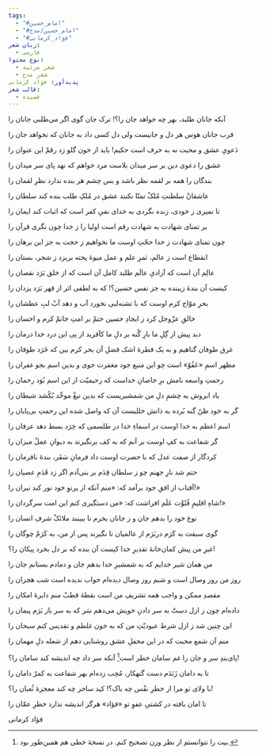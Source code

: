 ```yaml
---
tags:
  - "#امام_حسین"
  - "#امام_حسین/مدح"
  - "#فؤاد_کرمانی"
زبان شعر:
  - فارسی
نوع محتوا:
  - شعر مرثیه
  - شعر مدح
پدیدآور: فؤاد کرمانی
قالب شعر:
  - قصیده
---
```

آنکه جانان طلبد، بهر چه خواهد جان را؟!
ترک جان گوی اگر می‌طلبی جانان را

قرب جانان هوس هر دل و جانیست ولی
دل کسی داد به جانان که نخواهد جان را

دَعویِ عشق و محبت نه به حرف است حکیم!
باید از خون گلو زد رقمْ این عنوان را

عشق را دعوی دین بر سر میدان بلاست
مرد خواهم که نهد پای سر میدان را

بندگان را همه بر لقمه نظر باشد و بس
چشم هر بنده ندارد نظرِ لقمان را

عاشقانْ سلطنتِ مُلکْ تمنّا نکنند
عشق در مُلکِ طلب بنده کند سلطان را

تا نمیری ز خودی، زنده نگردی به خدای
نفیِ کفر است که اثبات کند ایمان را

بر تمنای شهادت به شهادت رقم است
اولیا را ز خدا چون نگری قرآن را

چون تمنای شهادت ز خدا حجّتِ اوست
ما نخواهیم ز حجت به جز این برهان را

انقطاع است ز عالم، ثمرِ علم و عمل
میوۀ پخته بریزد ز شجر، بستان را

عالِم آن است که آزادیِ عالَم طلبد
کامل آن است که از خلق بَرَد نقصان را

کیست آن بندۀ زیبنده به جز نفس حسین؟!
که به لطفی اثر از قهر بَرَد یزدان را

بحرِ موّاج کرم اوست که با تشنه‌لبی 
نخورد آب و دهد آبْ لبِ عطشان را

خالقِ عزّوجل کرد ز ایجادِ حسین
ختمْ بر امتِ خاتمْ کرم و احسان را

دید پیش از گِلِ ما بارِ گُنه بر دلِ ما
کآفرید از پی این درد خدا درمان را

غرق طوفان گناهیم و به یک قطرۀ اشک
فضلِ آن بحر کرم بین که خَرَد طوفان را

مظهر اسمِ «عَفُوّ» است چو این منبع جود
مغفرت جوی و بدین اسم بجو غفران را

رحمتِ واسعه نامش برِ خاصانِ خداست
که رحیمیّت از این اسم بُوَد رحمان را

یاد ابروش به چشمِ دلِ من شمشیریست 
که بدین تیغْ موحِّد بُکُشد شیطان را

گر به خود ظنّ گنه بُرده به ذاتش خللیست
آن که واصل شده این رحمتِ بی‌پایان را

اسم اعظم به خدا اوست در اسماءِ خدا
در طلسمی که خِرَد بسط دهد عرفان را

گر شفاعت به کفِ اوست بر آنم که به کف 
برنگیرند به دیوانِ عملْ میزان را

کردگار از صفت عدل که با حضرت اوست 
داد فرمانِ سَقَر، بندۀ نافرمان را

حتم شد نارِ جهنم چو ز سلطان قِدَم
بر بنی‌آدم اگر زد قَدَمِ عصیان را

آفتاب از افقِ جود برآمد که: «منم
آنکه از پرتوِ خود نور کند نیران را!»

شاهِ اقلیمِ فُتُوَّت عَلَم افراشت که: «من
دستگیری کنم این امت سرگردان را!»

نوع خود را بدهم جان و ز جانان بخرم
تا ببینند ملائکْ شرفِ انسان را 

گوی سبقت به کَرَم دربَرَم از عالمیان 
تا نگیرند پس از من، به کَرَمْ چوگان را

غیرِ من پیش کمان‌خانۀ تقدیرِ خدا
کیست آن بنده که بر دل بخرد پیکان را؟!

من همان شیر خدایم که به شمشیرِ خدا
بدهم جان و دمادم بستانم جان را

روز من روز وصال است و شبم روز وصال
دیده‌ام خواب ندیده است شب هجران را

مقصدِ ممکن و واجب همه تشریفِ من است
نقطۀ قطبْ منم دایرۀ امکان را

داده‌ام چون ز ازل دستْ به سر دادنِ خویش
می‌دهم سَر که به سر باز بَرَم پیمان را

این چنین شد ز ازل شرط عبودیّتِ من
که به خون غلطم و تقدیس کنم سبحان را

منم آن شمع محبت که در این محفلِ عشق
روشنایی دهم از شعله دلِ مهمان را

پای‌بندِ سر و جان را غم سامان خطر است[^1] 
آنکه سر داد چه اندیشه کند سامان را؟!

تا به دامان زَنَدَم دست گنهکار، مُحِب
زده‌ام بهر شفاعت به کمرْ دامان را

با ولای تو مرا از خطرِ نفْس چه باک؟!
کید ساحر چه کند معجزۀ ثُعبان را؟!

تا امان یافته در کشتیِ عفوِ تو «فؤاد»
هرگز اندیشه ندارد خطرِ عمّان را

فؤاد کرمانی

[^1]: بیت را نتوانستم از نظر وزن تصحیح کنم. در نسخۀ خطی هم همین‌طور بود.